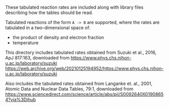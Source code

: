 These tabulated reaction rates are included along with library files
describing how the tables should be read.

Tabulated reactions of the form `A -> B` are supported, where the
rates are tabulated in a two-dimensional space of:

- the product of density and electron fraction
- temperature

This directory includes tabulated rates obtained from Suzuki et al.,
2016, ApJ 817:163, downloaded from
https://www.phys.chs.nihon-u.ac.jp/laboratory/suzuki
https://web.archive.org/web/20210125194952/https://www.phys.chs.nihon-u.ac.jp/laboratory/suzuki

Also includes the tabulated rates obtained from Langanke et. al.,
2001, Atomic Data and Nuclear Data Tables, 79:1, downloaded from
https://www.sciencedirect.com/science/article/abs/pii/S0092640X01908654?via%3Dihub

